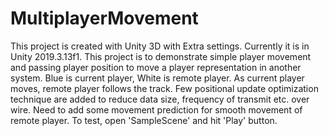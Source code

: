 # MultiplayerMovement

This project is created with Unity 3D with Extra settings.
Currently it is in Unity 2019.3.13f1.
This project is to demonstrate simple player movement and passing player position to move a player representation in another system.
Blue is current player, White is remote player. As current player moves, remote player follows the track.
Few positional update optimization technique are added to reduce data size, frequency of transmit etc. over wire.
Need to add some movement prediction for smooth movement of remote player. To test, open 'SampleScene' and hit 'Play' button.
